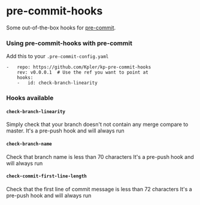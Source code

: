 pre-commit-hooks
================

Some out-of-the-box hooks for [pre-commit](https://github.com/pre-commit/pre-commit).

### Using pre-commit-hooks with pre-commit

Add this to your `.pre-commit-config.yaml`

    -   repo: https://github.com/Kpler/kp-pre-commit-hooks
        rev: v0.0.0.1  # Use the ref you want to point at
        hooks:
        -   id: check-branch-linearity


### Hooks available

#### `check-branch-linearity`
Simply check that your branch doesn't not contain any merge compare to master.
It's a pre-push hook and will always run

#### `check-branch-name`
Check that branch name is less than 70 characters
It's a pre-push hook and will always run

#### `check-commit-first-line-length`
Check that the first line of commit message is less than 72 characters
It's a pre-push hook and will always run
